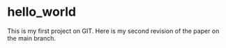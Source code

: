 # hello_world
This is my first project on GIT.
Here is my second revision of the paper on the main branch.
